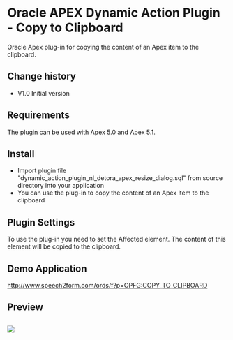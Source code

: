 # Oracle APEX Dynamic Action Plugin -  Copy to Clipboard
Oracle Apex plug-in for copying the content of an Apex item to the clipboard.

## Change history
- V1.0    Initial version

## Requirements
The plugin can be used with Apex 5.0 and Apex 5.1. 

## Install
- Import plugin file "dynamic_action_plugin_nl_detora_apex_resize_dialog.sql" from source directory into your application
- You can use the plug-in to copy the content of an Apex item to the clipboard

## Plugin Settings
To use the plug-in you need to set the Affected element. The content of this element will be copied to the clipboard.

## Demo Application
http://www.speech2form.com/ords/f?p=OPFG:COPY_TO_CLIPBOARD

## Preview
![](https://raw.githubusercontent.com/dickdral/apex-copy_to_clipboard/master/copy_to_clipboard_example.gif?raw=true)
---
